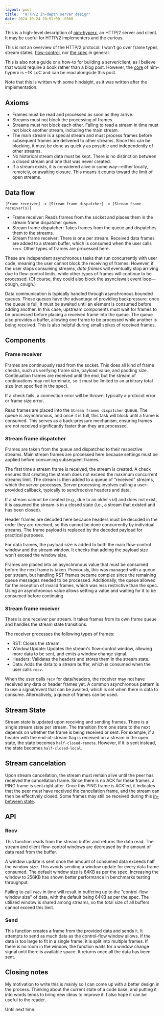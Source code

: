 ```yaml
---
layout: post
title:  "HTTP/2 in-depth server design"
date: 2024-10-24 20:51:00 -0300
---
```


This is a high-level description of [nim-hyperx](https://github.com/nitely/nim-hyperx), an HTTP/2 server and client. It may be useful for HTTP/2 implementers and the curious.

This is not an overview of the HTTP/2 protocol. I won't go over frame types, stream states, [flow-control](https://nitely.github.io/2024/08/23/http-2-flow-control-dead-lock.html), nor [the spec](https://datatracker.ietf.org/doc/html/rfc9113) in general.

This is also not a guide or a how-to for building a server/client, as I believe that would require a book rather than a blog post. However, the [core](https://github.com/nitely/nim-hyperx/blob/master/src/hyperx/clientserver.nim) of nim-hyperx is ~1K LoC and can be read alongside this post.

Note that this is written with some hindsight, as it was written after the implementation.

## Axioms

- Frames must be read and processed as soon as they arrive.
- Streams must not block the processing of frames.
- Streams must not block each other. Failing to read a stream in time must not block another stream, including the main stream.
- The main stream is a special stream and must process frames before subsequent frames are delivered to other streams. Since this can be blocking, it must be done as quickly as possible and independently of other streams.
- No historical stream data must be kept. There is no distinction between a closed stream and one that was never created.
- If a stream exists, it is considered alive in some way—either locally, remotely, or awaiting closure. This means it counts toward the limit of open streams.

## Data flow

```
[Frame receiver] -> [Stream frame dispatcher] -> [Stream frame receiver(s)]
```

- Frame receiver: Reads frames from the socket and places them in the stream frame dispatcher queue.
- Stream frame dispatcher: Takes frames from the queue and dispatches them to the streams.
- Stream frame receiver: There is one per stream. Received data frames are added to a stream buffer, which is consumed when the user calls `recv`. Other types of frames are processed here.

These are independent asynchronous tasks that run concurrently with user code, meaning the user cannot block the receiving of frames. However, if the user stops consuming streams, *data frames* will eventually stop arriving due to flow-control limits, while other types of frames will continue to be processed. (Of course, they could also block the async/await event loop—cough, cough.)

Data communication is typically handled through asynchronous bounded queues. These queues have the advantage of providing backpressure: once the queue is full, it must be awaited until an element is consumed before adding another. In this case, upstream components must wait for frames to be processed before placing a received frame into the queue. The queue also provides a buffer, allowing one frame to be processed while another is being received. This is also helpful during small spikes of received frames.

## Components

### Frame receiver

Frames are continuously read from the socket. This does all kind of frame checks, such as verifying frame size, payload value, and padding size. Continuation frames are received until the end, but the stream of continuations may not terminate, so it must be limited to an arbitrary total size (not specified in the spec).

If a check fails, a connection error will be thrown, typically a protocol error or frame size error.

Read frames are placed into the `Stream frames dispatcher` queue. The queue is asynchronous, and once it is full, this task will block until a frame is consumed. This serves as a back-pressure mechanism, ensuring frames are not received significantly faster than they are processed.

### Stream frame dispatcher

Frames are taken from the queue and dispatched to their respective streams. Main stream frames are processed here because settings must be applied before consuming subsequent frames.

The first time a stream frame is received, the stream is created. A check ensures that creating the stream does not exceed the maximum concurrent streams limit. The stream is then added to a queue of "received" streams, which the server processes. Server processing involves calling a user-provided callback, typically to send/receive headers and data.

If a stream cannot be created (e.g., due to an older `sid`) and does not exist, it is assumed the stream is in a closed state (i.e., a stream that existed and has been closed).

Header frames are decoded here because headers must be decoded in the order they are received, so this cannot be done concurrently by individual streams. The frame payload is replaced by the decoded payload for practical purposes.

For data frames, the payload size is added to both the main flow-control window and the stream window. It checks that adding the payload size won’t exceed the window size.

Frames are placed into an asynchronous value that must be consumed before the next frame is taken. Previously, this was managed with a queue per stream, but handling RST frames became complex since the remaining queue messages needed to be processed. Additionally, the queue allowed for the reception of invalid frames, which was less restrictive than the spec. Using an asynchronous value allows setting a value and waiting for it to be consumed before continuing.

### Stream frame receiver

There is one receiver per stream. It takes frames from its own frame queue and handles the stream state transitions.

The receiver processes the following types of frames:

- RST: Closes the stream.
- Window Update: Updates the stream's flow-control window, allowing more data to be sent, and emits a window change signal.
- Headers: Validates the headers and stores them in the stream state.
- Data: Adds the data to a stream buffer, which is consumed when the user calls `recv`.

When the user calls `recv` for data/headers, the receiver may not have received any data or header frames yet. A common asynchronous pattern is to use a signal/event that can be awaited, which is set when there is data to consume. Alternatively, a queue of frames can be used.

## Stream State

Stream state is updated upon receiving and sending frames. There is a single stream state per stream. The transition from one state to the next depends on whether the frame is being received or sent. For example, if a header with the end-of-stream flag is received on a stream in the open state, the state becomes `half-closed-remote`. However, if it is sent instead, the state becomes `half-closed-local`.

## Stream cancelation

Upon stream cancellation, the stream must remain alive until the peer has received the cancellation frame. Since there is no ACK for these frames, a PING frame is sent right after. Once this PING frame is ACK'ed, it indicates that the peer must have received the cancellation frame, and the stream can then be effectively closed. Some frames may still be received during this [in-between state](https://nitely.github.io/2024/08/20/http-2-the-missing-state.html).

## API

### Recv

This function reads from the stream buffer and returns the data read. The stream and client flow-control windows are decreased by the amount of data read from the buffer.

A window update is sent once the amount of consumed data exceeds half the window size. This avoids sending a window update for every data frame consumed. The default window size is 64KB as per the spec. Increasing the window to 256KB has shown better performance in benchmarks testing throughput.

Failing to call `recv` in time will result in buffering up to the "control-flow window size" of data, with the default being 64KB as per the spec. The utilized window is shared among streams, so the total size of all buffers cannot exceed this limit.

### Send

This function creates a frame from the provided data and sends it. It attempts to send as much data as the control-flow window allows. If the data is too large to fit in a single frame, it is split into multiple frames. If there is no room in the window, the function waits for a window change signal until there is available space. It returns once all the data has been sent.

## Closing notes

My motivation to write this is mainly so I can come up with a better design in the process. Thinking about the current state of a code base, and putting it into words tends to bring new ideas to improve it. I also hope it can be useful to the reader.

Until next time.
